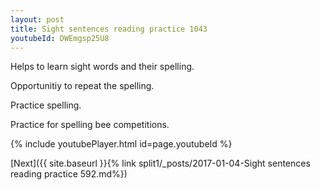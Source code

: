 ```yaml
---
layout: post
title: Sight sentences reading practice 1043
youtubeId: DWEmgsp25U8
---
```

 
 
Helps to learn sight words and their spelling.

Opportunitiy to repeat the spelling. 

Practice spelling. 
 
Practice for spelling bee competitions. 
 
{% include youtubePlayer.html id=page.youtubeId %}
 
 

[Next]({{ site.baseurl }}{% link  split1/_posts/2017-01-04-Sight sentences reading practice 592.md%})
 
